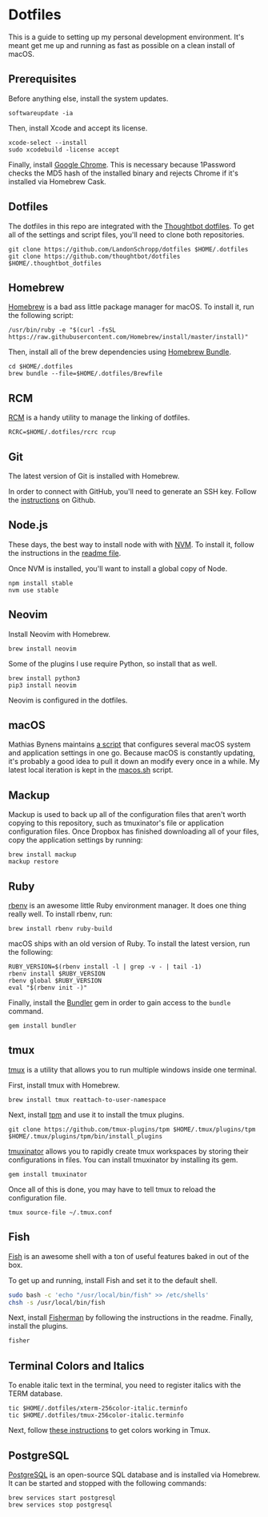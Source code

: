 # Dotfiles

This is a guide to setting up my personal development environment. It's meant get me up and running as fast as possible on a clean install of macOS.

## Prerequisites

Before anything else, install the system updates.

```
softwareupdate -ia
```

Then, install Xcode and accept its license.

```
xcode-select --install
sudo xcodebuild -license accept
```

Finally, install [Google Chrome](https://www.google.com/chrome). This is necessary because 1Password checks the MD5 hash of the installed binary and rejects Chrome if it's installed via Homebrew Cask.

## Dotfiles

The dotfiles in this repo are integrated with the [Thoughtbot dotfiles](https://github.com/thoughtbot/dotfiles). To get all of the settings and script files, you'll need to clone both repositories.

``` shell
git clone https://github.com/LandonSchropp/dotfiles $HOME/.dotfiles
git clone https://github.com/thoughtbot/dotfiles $HOME/.thoughtbot_dotfiles
```

## Homebrew

[Homebrew](http://mxcl.github.com/homebrew/) is a bad ass little package manager for macOS. To install it, run the following script:

```
/usr/bin/ruby -e "$(curl -fsSL https://raw.githubusercontent.com/Homebrew/install/master/install)"
```

Then, install all of the brew dependencies using [Homebrew Bundle](https://github.com/Homebrew/homebrew-bundle).

```
cd $HOME/.dotfiles
brew bundle --file=$HOME/.dotfiles/Brewfile
```

## RCM

[RCM](https://github.com/thoughtbot/rcm) is a handy utility to manage the linking of dotfiles. 

``` shell
RCRC=$HOME/.dotfiles/rcrc rcup
```

## Git

The latest version of Git is installed with Homebrew.

In order to connect with GitHub, you'll need to generate an SSH key. Follow the [instructions](https://help.github.com/articles/generating-an-ssh-key/) on Github.

## Node.js

These days, the best way to install node with with [NVM](https://github.com/creationix/nvm). To install it, follow the instructions in the [readme file](https://github.com/creationix/nvm#install-script).

Once NVM is installed, you'll want to install a global copy of Node.

```
npm install stable
nvm use stable
```

## Neovim

Install Neovim with Homebrew.

``` shell
brew install neovim
```

Some of the plugins I use require Python, so install that as well.

``` shell
brew install python3
pip3 install neovim
```

Neovim is configured in the dotfiles.

## macOS

Mathias Bynens maintains [a script](https://mths.be/osx) that configures several macOS system and 
application settings in one go. Because macOS is constantly updating, it's probably a good idea to
pull it down an modify every once in a while. My latest local iteration is kept in the
[macos.sh](macos.sh) script.

## Mackup

Mackup is used to back up all of the configuration files that aren't worth copying to this repository, such as tmuxinator's file or application configuration files. Once Dropbox has finished downloading all of your files, copy the application settings by running:

```
brew install mackup
mackup restore
```

## Ruby

[rbenv](https://github.com/sstephenson/rbenv) is an awesome little Ruby environment manager. It does one thing really well. To install rbenv, run:

``` shell
brew install rbenv ruby-build
```

macOS ships with an old version of Ruby. To install the latest version, run the following:

```
RUBY_VERSION=$(rbenv install -l | grep -v - | tail -1)
rbenv install $RUBY_VERSION
rbenv global $RUBY_VERSION
eval "$(rbenv init -)"
```

Finally, install the [Bundler](http://bundler.io/) gem in order to gain access to the `bundle` command.

``` shell
gem install bundler
```

## tmux

[tmux](https://tmux.github.io/) is a utility that allows you to run multiple windows inside one terminal.

First, install tmux with Homebrew.

``` shell
brew install tmux reattach-to-user-namespace
```

Next, install [tpm](https://github.com/tmux-plugins/tpm) and use it to install the tmux plugins.

``` shell
git clone https://github.com/tmux-plugins/tpm $HOME/.tmux/plugins/tpm
$HOME/.tmux/plugins/tpm/bin/install_plugins
```

[tmuxinator](https://github.com/aziz/tmuxinator) allows you to rapidly create tmux workspaces by storing their configurations in files. You can install tmuxinator by installing its gem.

``` shell
gem install tmuxinator
```

Once all of this is done, you may have to tell tmux to reload the configuration file.

``` shell
tmux source-file ~/.tmux.conf
```

## Fish

[Fish](https://fishshell.com/) is an awesome shell with a ton of useful features baked in out of the box.

To get up and running, install Fish and set it to the default shell.

``` sh
sudo bash -c 'echo "/usr/local/bin/fish" >> /etc/shells'
chsh -s /usr/local/bin/fish
```

Next, install [Fisherman](https://github.com/fisherman/fisherman) by following the instructions in
the readme. Finally, install the plugins.

``` sh
fisher
```

## Terminal Colors and Italics

To enable italic text in the terminal, you need to register italics with the TERM database.

```
tic $HOME/.dotfiles/xterm-256color-italic.terminfo
tic $HOME/.dotfiles/tmux-256color-italic.terminfo
```

Next, follow [these instructions](https://sunaku.github.io/tmux-24bit-color.html#usage) to get colors working in Tmux.

## PostgreSQL

[PostgreSQL](http://www.postgresql.org/) is an open-source SQL database and is installed via Homebrew. It can be started and stopped with the following commands:

```
brew services start postgresql 
brew services stop postgresql
```
